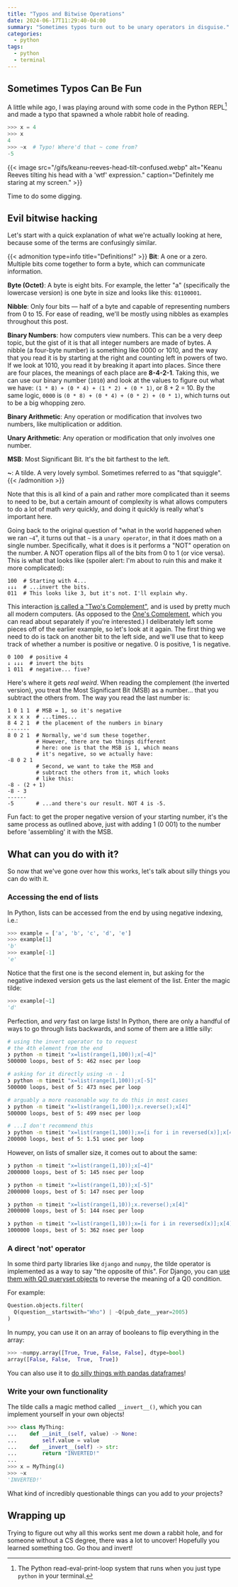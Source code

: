 ```yaml
---
title: "Typos and Bitwise Operations"
date: 2024-06-17T11:29:40-04:00
summary: "Sometimes typos turn out to be unary operators in disguise."
categories:
  - python
tags:
  - python
  - terminal
---
```


## Sometimes Typos Can Be Fun

A little while ago, I was playing around with some code in the Python REPL[^repl] and made a typo that spawned a whole rabbit hole of reading. 

```python title="Python REPL"
>>> x = 4
>>> x
4
>>> ~x  # Typo! Where'd that ~ come from?
-5
```

{{< image src="/gifs/keanu-reeves-head-tilt-confused.webp" alt="Keanu Reeves tilting his head with a 'wtf' expression." caption="Definitely me staring at my screen." >}}

Time to do some digging.

## Evil bitwise hacking

Let's start with a quick explanation of what we're actually looking at here, because some of the terms are confusingly similar.

{{< admonition type=info title="Definitions!" >}}
**Bit**: A one or a zero. Multiple bits come together to form a byte, which can communicate information.

**Byte (Octet)**: A byte is eight bits. For example, the letter "a" (specifically the lowercase version) is one byte in size and looks like this: `01100001`.

**Nibble**: Only four bits — half of a byte and capable of representing numbers from 0 to 15. For ease of reading, we'll be mostly using nibbles as examples throughout this post.

**Binary Numbers**: how computers view numbers. This can be a very deep topic, but the gist of it is that all integer numbers are made of bytes. A nibble (a four-byte number) is something like 0000 or 1010, and the way that you read it is by starting at the right and counting left in powers of two. If we look at 1010, you read it by breaking it apart into places. Since there are four places, the meanings of each place are **8-4-2-1**. Taking this, we can use our binary number (`1010`) and look at the values to figure out what we have: `(1 * 8) + (0 * 4) + (1 * 2) + (0 * 1)`, or 8 + 2 = 10. By the same logic, `0000` is `(0 * 8) + (0 * 4) + (0 * 2) + (0 * 1)`, which turns out to be a big whopping zero.

**Binary Arithmetic**: Any operation or modification that involves two numbers, like multiplication or addition.

**Unary Arithmetic**: Any operation or modification that only involves one number.

**MSB**: Most Significant Bit. It's the bit farthest to the left.

**~**: A tilde. A very lovely symbol. Sometimes referred to as "that squiggle".
{{< /admonition >}}

Note that this is all kind of a pain and rather more complicated than it seems to need to be, but a certain amount of complexity is what allows computers to do a lot of math _very_ quickly, and doing it quickly is really what's important here.

Going back to the original question of "what in the world happened when we ran `~4`", it turns out that `~` is a `unary operator`, in that it does math on a single number. Specifically, what it does is it performs a "NOT" operation on the number. A NOT operation flips all of the bits from 0 to 1 (or vice versa). This is what that looks like (spoiler alert: I'm about to ruin this and make it more complicated):

```
100  # Starting with 4...
↓↓↓  # ...invert the bits.
011  # This looks like 3, but it's not. I'll explain why.
```

This interaction [is called a "Two's Complement"][twoscomplement], and is used by pretty much all modern computers. (As opposed to the [One's Complement][onescomplement], which you can read about separately if you're interested.) I deliberately left some pieces off of the earlier example, so let's look at it again. The first thing we need to do is tack on another bit to the left side, and we'll use that to keep track of whether a number is positive or negative. 0 is positive, 1 is negative.

```
0 100  # positive 4
↓ ↓↓↓  # invert the bits
1 011  # negative... five?
```

Here's where it gets _real weird_. When reading the complement (the inverted version), you treat the Most Significant Bit (MSB) as a number... that you subtract the others from. The way you read the last number is:

```
1 0 1 1  # MSB = 1, so it's negative
x x x x  # ...times...
8 4 2 1  # the placement of the numbers in binary
-------
8 0 2 1  # Normally, we'd sum these together.
         # However, there are two things different
         # here: one is that the MSB is 1, which means
         # it's negative, so we actually have:
-8 0 2 1
         # Second, we want to take the MSB and
         # subtract the others from it, which looks
         # like this:
-8 - (2 + 1)
-8 - 3
------
-5       # ...and there's our result. NOT 4 is -5.
```

Fun fact: to get the proper negative version of your starting number, it's the same process as outlined above, just with adding 1 (0 001) to the number before 'assembling' it with the MSB. 

## What can you do with it?

So now that we've gone over how this works, let's talk about silly things you can do with it.

### Accessing the end of lists

In Python, lists can be accessed from the end by using negative indexing, i.e.:

```python
>>> example = ['a', 'b', 'c', 'd', 'e']
>>> example[1]
'b'
>>> example[-1]
'e'
```

Notice that the first one is the second element in, but asking for the negative indexed version gets us the last element of the list. Enter the magic tilde:

```python
>>> example[~1]
'd'
```

Perfection, and _very_ fast on large lists! In Python, there are only a handful of ways to go through lists backwards, and some of them are a little silly:

```sh
# using the invert operator to to request
# the 4th element from the end
❯ python -m timeit "x=list(range(1,100));x[~4]"
500000 loops, best of 5: 462 nsec per loop

# asking for it directly using -n - 1
❯ python -m timeit "x=list(range(1,100));x[-5]"
500000 loops, best of 5: 473 nsec per loop

# arguably a more reasonable way to do this in most cases
❯ python -m timeit "x=list(range(1,100));x.reverse();x[4]"
500000 loops, best of 5: 499 nsec per loop

# ...I don't recommend this
❯ python -m timeit "x=list(range(1,100));x=[i for i in reversed(x)];x[4]"
200000 loops, best of 5: 1.51 usec per loop
```

However, on lists of smaller size, it comes out to about the same:

```sh
❯ python -m timeit "x=list(range(1,10));x[~4]"
2000000 loops, best of 5: 145 nsec per loop

❯ python -m timeit "x=list(range(1,10));x[-5]"
2000000 loops, best of 5: 147 nsec per loop

❯ python -m timeit "x=list(range(1,10));x.reverse();x[4]"
2000000 loops, best of 5: 144 nsec per loop

❯ python -m timeit "x=list(range(1,10));x=[i for i in reversed(x)];x[4]"
1000000 loops, best of 5: 362 nsec per loop
```

### A direct 'not' operator

In some third party libraries like `django` and `numpy`, the tilde operator is implemented as a way to say "the opposite of this". For Django, you can [use them with Q() queryset objects][djangoqobject] to reverse the meaning of a Q() condition.

For example:

```python
Question.objects.filter(
  Q(question__startswith="Who") | ~Q(pub_date__year=2005)
)
```

In numpy, you can use it on an array of booleans to flip everything in the array:

```python
>>> ~numpy.array([True, True, False, False], dtype=bool)
array([False, False,  True,  True])
```

You can also use it to [do silly things with pandas dataframes][pandas]!

### Write your own functionality

The tilde calls a magic method called `__invert__()`, which you can implement yourself in your own objects!

```py
>>> class MyThing:
...    def __init__(self, value) -> None:
...        self.value = value
...    def __invert__(self) -> str:
...        return "INVERTED!"
...
>>> x = MyThing(4)
>>> ~x
'INVERTED!'
```

What kind of incredibly questionable things can you add to _your_ projects?

## Wrapping up

Trying to figure out why all this works sent me down a rabbit hole, and for someone without a CS degree, there was a lot to uncover! Hopefully you learned something too. Go thou and invert!

<!-- links -->

[onescomplement]: https://en.wikipedia.org/wiki/Ones%27_complement
[twoscomplement]: https://en.wikipedia.org/wiki/Two%27s_complement
[djangoqobject]: https://docs.djangoproject.com/en/dev/ref/models/querysets/#q-objects
[pandas]: https://stackoverflow.com/a/46054354

<!-- footnotes -->

[^repl]:
    The Python read-eval-print-loop system that runs when you just type `python` in your terminal.
